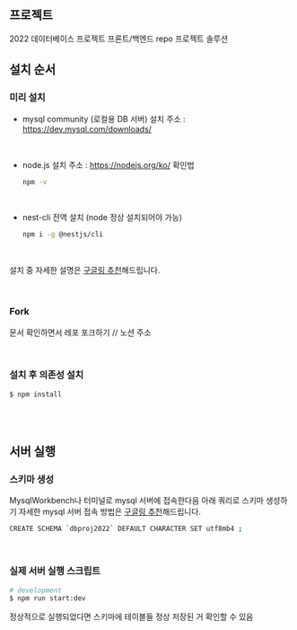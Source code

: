 ## 프로젝트

2022 데이터베이스 프로젝트 프론트/백엔드 repo
프로젝트 솔루션

## 설치 순서

### 미리 설치

- mysql community (로컬용 DB 서버)
  설치 주소 : https://dev.mysql.com/downloads/

<br>

- node.js
  설치 주소 : https://nodejs.org/ko/
  확인법

  ```bash
  npm -v
  ```

<br>

- nest-cli 전역 설치 (node 정상 설치되어야 가능)

  ```bash
  npm i -g @nestjs/cli
  ```

<br>

설치 중 자세한 설명은 <u>구글링 추천</u>해드립니다.

<br>

### Fork

문서 확인하면서 레포 포크하기
// 노션 주소

<br>

### 설치 후 의존성 설치

```bash
$ npm install
```

<br><br>

## 서버 실행

### 스키마 생성

MysqlWorkbench나 터미널로 mysql 서버에 접속한다음 아래 쿼리로 스키마 생성하기
자세한 mysql 서버 접속 방법은 <u>구글링 추천</u>해드립니다.

```bash
CREATE SCHEMA `dbproj2022` DEFAULT CHARACTER SET utf8mb4 ;
```

<br>

### 실제 서버 실행 스크립트

```bash
# development
$ npm run start:dev
```

정상적으로 실행되었다면 스키마에 테이블들 정상 저장된 거 확인할 수 있음
